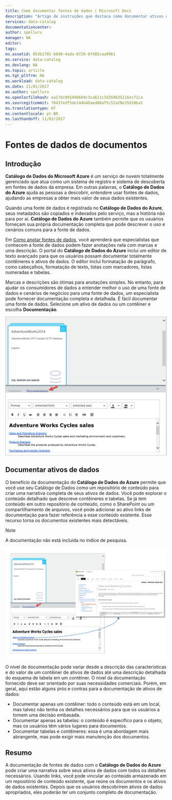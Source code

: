 ```yaml
---
title: Como documentar fontes de dados | Microsoft Docs
description: "Artigo de instruções que destaca como documentar ativos de dados no Catálogo de Dados do Azure."
services: data-catalog
documentationcenter: 
author: spelluru
manager: NA
editor: 
tags: 
ms.assetid: 053b1701-b848-4ada-b726-6f485caa9961
ms.service: data-catalog
ms.devlang: NA
ms.topic: article
ms.tgt_pltfrm: NA
ms.workload: data-catalog
ms.date: 11/01/2017
ms.author: spelluru
ms.openlocfilehash: ea17dc0914966b9c3ca611c3d359635216ecf1ca
ms.sourcegitcommit: f8437edf5de144b40aed00af5c52a20e35d10ba1
ms.translationtype: HT
ms.contentlocale: pt-BR
ms.lasthandoff: 11/03/2017
---
```

# <a name="document-data-sources"></a>Fontes de dados de documentos
## <a name="introduction"></a>Introdução
**Catálogo de Dados do Microsoft Azure** é um serviço de nuvem totalmente gerenciado que atua como um sistema de registro e sistema de descoberta em fontes de dados da empresa. Em outras palavras, o **Catálogo de Dados do Azure** ajuda as pessoas a descobrir, *entender*e usar fontes de dados, ajudando as empresas a obter mais valor de seus dados existentes.

Quando uma fonte de dados é registrada no **Catálogo de Dados do Azure**, seus metadados são copiados e indexados pelo serviço, mas a história não para por aí. **Catálogo de Dados do Azure** também permite que os usuários forneçam sua própria documentação completa que pode descrever o uso e cenários comuns para a fonte de dados.

Em [Como anotar fontes de dados](data-catalog-how-to-annotate.md), você aprenderá que especialistas que conhecem a fonte de dados podem fazer anotações nela com marcas e uma descrição. O portal do **Catálogo de Dados do Azure** inclui um editor de texto avançado para que os usuários possam documentar totalmente contêineres e ativos de dados. O editor inclui formatação de parágrafo, como cabeçalhos, formatação de texto, listas com marcadores, listas numeradas e tabelas.

Marcas e descrições são ótimas para anotações simples. No entanto, para ajudar os consumidores de dados a entender melhor o uso de uma fonte de dados e cenários de negócios para uma fonte de dados, um especialista pode fornecer documentação completa e detalhada. É fácil documentar uma fonte de dados. Selecione um ativo de dados ou um contêiner e escolha **Documentação**.

![](media/data-catalog-documentation/data-catalog-documentation.png)

## <a name="documenting-data-assets"></a>Documentar ativos de dados
O benefício da documentação do **Catálogo de Dados do Azure** permite que você use seu Catálogo de Dados como um repositório de conteúdo para criar uma narrativa completa de seus ativos de dados. Você pode explorar o conteúdo detalhado que descreve contêineres e tabelas. Se já tem conteúdo em outro repositório de conteúdo, como o SharePoint ou um compartilhamento de arquivos, você pode adicionar ao ativo links de documentação para fazer referência a esse conteúdo existente. Esse recurso torna os documentos existentes mais detectáveis.

> [!NOTE]
> A documentação não está incluída no índice de pesquisa.
>
>

![](media/data-catalog-documentation/data-catalog-documentation2.png)

O nível de documentação pode variar desde a descrição das características e do valor de um contêiner de ativos de dados até uma descrição detalhada do esquema de tabela em um contêiner. O nível da documentação fornecido deve ser orientado por suas necessidades comerciais. Porém, em geral, aqui estão alguns prós e contras para a documentação de ativos de dados:

* Documentar apenas um contêiner: todo o conteúdo está em um local, mas talvez não tenha os detalhes necessários para que os usuários a tomem uma decisão embasada.
* Documentar apenas as tabelas: o conteúdo é específico para o objeto, mas os usuários têm vários lugares para documentos.
* Documentar tabelas e contêineres: essa é uma abordagem mais abrangente, mas pode exigir mais manutenção dos documentos.

## <a name="summary"></a>Resumo
A documentação de fontes de dados com o **Catálogo de Dados do Azure** pode criar uma narrativa sobre seus ativos de dados com todos os detalhes necessários.  Usando links, você pode vincular ao conteúdo armazenado em um repositório de conteúdo existente, que reúne os documentos e os ativos de dados existentes. Depois que os usuários descobrirem ativos de dados apropriados, eles poderão ter um conjunto completo de documentação.
